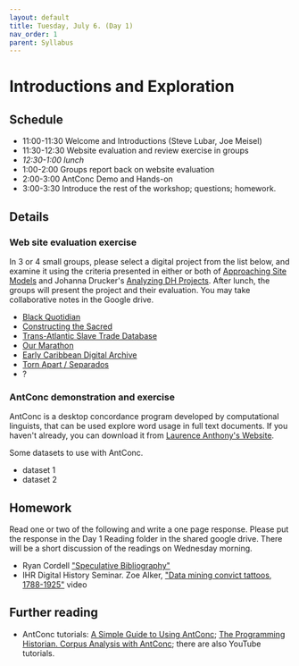 ```yaml
---
layout: default
title: Tuesday, July 6. (Day 1)
nav_order: 1
parent: Syllabus
---
```

# Introductions and Exploration

## Schedule

* 11:00-11:30 Welcome and Introductions (Steve Lubar, Joe Meisel)
* 11:30-12:30 Website evaluation and review exercise in groups
* _12:30-1:00  lunch_
* 1:00-2:00 Groups report back on website evaluation
* 2:00-3:00 AntConc Demo and Hands-on
* 3:00-3:30 Introduce the rest of the workshop; questions; homework.

## Details

### Web site evaluation exercise

In 3 or 4 small groups, please select a digital project from the list below, and examine it using the criteria presented in either or both of [Approaching Site Models](https://docs.google.com/document/d/1Pr64IMjHnS6CShX4xrsDWCty4QbqtuUaeyDa4u3p-JE/edit?usp=sharing) and Johanna Drucker's [Analyzing DH Projects](http://medhieval.com/classes/hh2020/labs/analyzing-dh-projects/). After lunch, the groups will present the project and their evaluation. You may take collaborative notes in the Google drive.


* [Black Quotidian](https://blackquotidian.org/)
* [Constructing the Sacred](https://constructingthesacred.org/index.html)
* [Trans-Atlantic Slave Trade Database](https://www.slavevoyages.org/)
* [Our Marathon](https://marathon.library.northeastern.edu/)
* [Early Caribbean Digital Archive](https://ecda.northeastern.edu/)
* [Torn Apart / Separados](http://xpmethod.columbia.edu/torn-apart/volume/2/index)
* ?

### AntConc demonstration and exercise

AntConc is a desktop concordance program developed by computational linguists, that can be used explore word usage in full text documents. If you haven't already, you can download it from [Laurence Anthony's Website](https://www.laurenceanthony.net/software/antconc/).

Some datasets to use with AntConc.
* dataset 1
* dataset 2

## Homework

Read one or two of the following and write a one page response. Please put the response in the Day 1 Reading folder in the shared google drive. There will be a short discussion of the readings on Wednesday  morning.

* Ryan Cordell ["Speculative Bibliography"](https://doi.org/10.1515/ang-2020-0041)
* IHR Digital History Seminar. Zoe Alker, ["Data mining convict tattoos, 1788-1925"](https://www.youtube.com/watch?v=L5jmtExC7A4) video


## Further reading

* AntConc tutorials: [A Simple Guide to Using AntConc](http://www.laurenceanthony.net/software/antconc/resources/help_AntConc321_english.pdf); [The Programming Historian. Corpus Analysis with AntConc](https://programminghistorian.org/en/lessons/corpus-analysis-with-antconc); there are also YouTube tutorials.

<br/>
